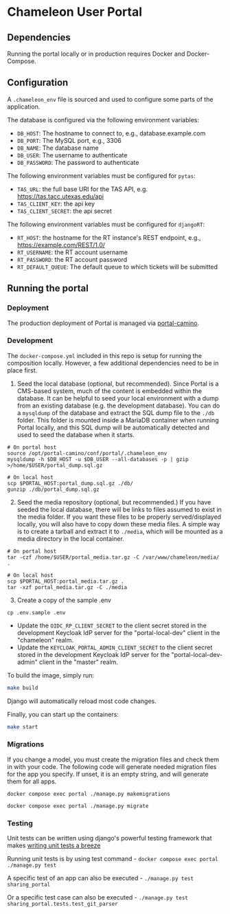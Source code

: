 # Chameleon User Portal

## Dependencies

Running the portal locally or in production requires Docker and Docker-Compose.

## Configuration

A `.chameleon_env` file is sourced and used to configure some parts of the application.

The database is configured via the following environment variables:

- `DB_HOST`: The hostname to connect to, e.g., database.example.com
- `DB_PORT`: The MySQL port, e.g., 3306
- `DB_NAME`: The database name
- `DB_USER`: The username to authenticate
- `DB_PASSWORD`: The password to authenticate

The following environment variables must be configured for `pytas`:

- `TAS_URL`: the full base URI for the TAS API, e.g. https://tas.tacc.utexas.edu/api
- `TAS_CLIENT_KEY`: the api key
- `TAS_CLIENT_SECRET`: the api secret

The following environment variables must be configured for `djangoRT`:

- `RT_HOST`: the hostname for the RT instance's REST endpoint, e.g., https://example.com/REST/1.0/
- `RT_USERNAME`: the RT account username
- `RT_PASSWORD`: the RT account password
- `RT_DEFAULT_QUEUE`: The default queue to which tickets will be submitted

## Running the portal

### Deployment

The production deployment of Portal is managed via [portal-camino](https://github.com/ChameleonCloud/portal-camino).

### Development

The `docker-compose.yml` included in this repo is setup for running the composition locally. However, a few additional dependencies need to be in place first.

1. Seed the local database (optional, but recommended). Since Portal is a CMS-based system, much of the content is embedded within the database. It can be helpful to seed your local environment with a dump from an existing database (e.g. the development database). You can do a `mysqldump` of the database and extract the SQL dump file to the `./db` folder. This folder is mounted inside a MariaDB container when running Portal locally, and this SQL dump will be automatically detected and used to seed the database when it starts.

```shell
# On portal host
source /opt/portal-camino/conf/portal/.chameleon_env
mysqldump -h $DB_HOST -u $DB_USER --all-databases -p | gzip >/home/$USER/portal_dump.sql.gz
```

```shell
# On local host
scp $PORTAL_HOST:portal_dump.sql.gz ./db/
gunzip ./db/portal_dump.sql.gz
```

2. Seed the media repository (optional, but recommended.) If you have seeded the local database, there will be links to files assumed to exist in the media folder. If you want these files to be properly served/displayed locally, you will also have to copy down these media files. A simple way is to create a tarball and extract it to `./media`, which will be mounted as a media directory in the local container.

```shell
# On portal host
tar -czf /home/$USER/portal_media.tar.gz -C /var/www/chameleon/media/ .
```

```shell
# On local host
scp $PORTAL_HOST:portal_media.tar.gz .
tar -xzf portal_media.tar.gz -C ./media
```

3. Create a copy of the sample .env

```
cp .env.sample .env
```

  * Update the `OIDC_RP_CLIENT_SECRET` to the client secret stored in the development Keycloak IdP server for the "portal-local-dev" client in the "chameleon" realm.
  * Update the `KEYCLOAK_PORTAL_ADMIN_CLIENT_SECRET` to the client secret stored in the development Keycloak IdP server for the "portal-local-dev-admin" client in the "master" realm.

To build the image, simply run:

```bash
make build
```

Django will automatically reload most code changes.

Finally, you can start up the containers:

```bash
make start
```

### Migrations

If you change a model, you must create the migration files and check them in with your code.
The following code will generate needed migration files for the app you specify.
If unset, it is an empty string, and will generate them for all apps.

``` shell
docker compose exec portal ./manage.py makemigrations

docker compose exec portal ./manage.py migrate
```

### Testing

Unit tests can be written using django's powerful testing framework that makes [writing unit tests a breeze](https://docs.djangoproject.com/en/4.2/topics/testing/overview/#writing-tests)

Running unit tests is by using test command - `docker compose exec portal ./manage.py test`

A specific test of an app can also be executed - `./manage.py test sharing_portal`

Or a specific test case can also be executed - `./manage.py test sharing_portal.tests.test_git_parser`
